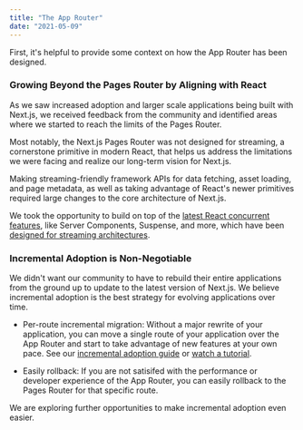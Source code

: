 ```yaml
---
title: "The App Router"
date: "2021-05-09"
---
```


First, it's helpful to provide some context on how the App Router has been designed.

### Growing Beyond the Pages Router by Aligning with React

As we saw increased adoption and larger scale applications being built with Next.js, we received feedback from the community and identified areas where we started to reach the limits of the Pages Router.

Most notably, the Next.js Pages Router was not designed for streaming, a cornerstone primitive in modern React, that helps us address the limitations we were facing and realize our long-term vision for Next.js.

Making streaming-friendly framework APIs for data fetching, asset loading, and page metadata, as well as taking advantage of React's newer primitives required large changes to the core architecture of Next.js.

We took the opportunity to build on top of the [latest React concurrent features](https://react.dev/blog/2023/05/03/react-canaries), like Server Components, Suspense, and more, which have been [designed for streaming architectures](https://github.com/reactwg/react-18/discussions/37).

### Incremental Adoption is Non-Negotiable

We didn't want our community to have to rebuild their entire applications from the ground up to update to the latest version of Next.js. We believe incremental adoption is the best strategy for evolving applications over time.

- Per-route incremental migration: Without a major rewrite of your application, you can move a single route of your application over the App Router and start to take advantage of new features at your own pace. See our [incremental adoption guide](https://github.com/reactwg/react-18/discussions/37) or [watch a tutorial](https://www.youtube.com/watch?v=YQMSietiFm0).

- Easily rollback: If you are not satisifed with the performance or developer experience of the App Router, you can easily rollback to the Pages Router for that specific route.

We are exploring further opportunities to make incremental adoption even easier.

